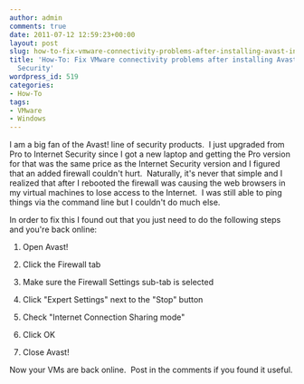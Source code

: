 ```yaml
---
author: admin
comments: true
date: 2011-07-12 12:59:23+00:00
layout: post
slug: how-to-fix-vmware-connectivity-problems-after-installing-avast-internet-security
title: 'How-To: Fix VMware connectivity problems after installing Avast! Internet
  Security'
wordpress_id: 519
categories:
- How-To
tags:
- VMware
- Windows
---
```


I am a big fan of the Avast! line of security products.  I just upgraded from Pro to Internet Security since I got a new laptop and getting the Pro version for that was the same price as the Internet Security version and I figured that an added firewall couldn't hurt.  Naturally, it's never that simple and I realized that after I rebooted the firewall was causing the web browsers in my virtual machines to lose access to the Internet.  I was still able to ping things via the command line but I couldn't do much else.

In order to fix this I found out that you just need to do the following steps and you're back online:



	
  1. Open Avast!

	
  2. Click the Firewall tab

	
  3. Make sure the Firewall Settings sub-tab is selected

	
  4. Click "Expert Settings" next to the "Stop" button

	
  5. Check "Internet Connection Sharing mode"

	
  6. Click OK

	
  7. Close Avast!




Now your VMs are back online.  Post in the comments if you found it useful.
